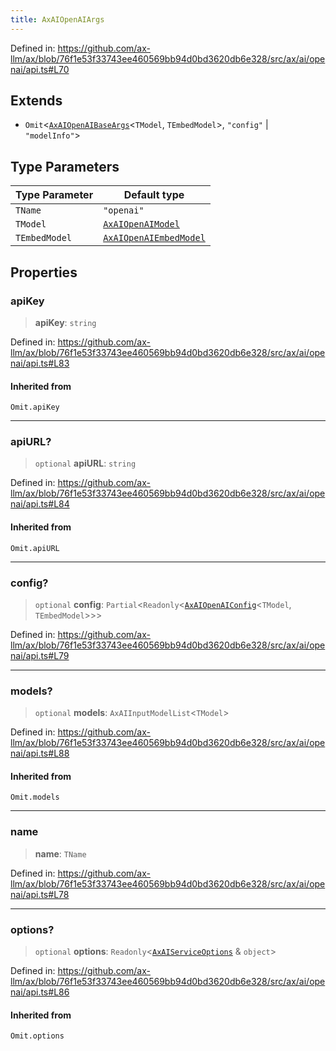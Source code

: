 ```yaml
---
title: AxAIOpenAIArgs
---
```


Defined in: https://github.com/ax-llm/ax/blob/76f1e53f33743ee460569bb94d0bd3620db6e328/src/ax/ai/openai/api.ts#L70

## Extends

- `Omit`\<[`AxAIOpenAIBaseArgs`](/api/#03-apidocs/interfaceaxaiopenaibaseargs)\<`TModel`, `TEmbedModel`\>, `"config"` \| `"modelInfo"`\>

## Type Parameters

| Type Parameter | Default type |
| ------ | ------ |
| `TName` | `"openai"` |
| `TModel` | [`AxAIOpenAIModel`](/api/#03-apidocs/enumerationaxaiopenaimodel) |
| `TEmbedModel` | [`AxAIOpenAIEmbedModel`](/api/#03-apidocs/enumerationaxaiopenaiembedmodel) |

## Properties

<a id="apiKey"></a>

### apiKey

> **apiKey**: `string`

Defined in: https://github.com/ax-llm/ax/blob/76f1e53f33743ee460569bb94d0bd3620db6e328/src/ax/ai/openai/api.ts#L83

#### Inherited from

`Omit.apiKey`

***

<a id="apiURL"></a>

### apiURL?

> `optional` **apiURL**: `string`

Defined in: https://github.com/ax-llm/ax/blob/76f1e53f33743ee460569bb94d0bd3620db6e328/src/ax/ai/openai/api.ts#L84

#### Inherited from

`Omit.apiURL`

***

<a id="config"></a>

### config?

> `optional` **config**: `Partial`\<`Readonly`\<[`AxAIOpenAIConfig`](/api/#03-apidocs/typealiasaxaiopenaiconfig)\<`TModel`, `TEmbedModel`\>\>\>

Defined in: https://github.com/ax-llm/ax/blob/76f1e53f33743ee460569bb94d0bd3620db6e328/src/ax/ai/openai/api.ts#L79

***

<a id="models"></a>

### models?

> `optional` **models**: `AxAIInputModelList`\<`TModel`\>

Defined in: https://github.com/ax-llm/ax/blob/76f1e53f33743ee460569bb94d0bd3620db6e328/src/ax/ai/openai/api.ts#L88

#### Inherited from

`Omit.models`

***

<a id="name"></a>

### name

> **name**: `TName`

Defined in: https://github.com/ax-llm/ax/blob/76f1e53f33743ee460569bb94d0bd3620db6e328/src/ax/ai/openai/api.ts#L78

***

<a id="options"></a>

### options?

> `optional` **options**: `Readonly`\<[`AxAIServiceOptions`](/api/#03-apidocs/typealiasaxaiserviceoptions) & `object`\>

Defined in: https://github.com/ax-llm/ax/blob/76f1e53f33743ee460569bb94d0bd3620db6e328/src/ax/ai/openai/api.ts#L86

#### Inherited from

`Omit.options`
